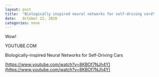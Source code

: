 ```yaml
---
layout: post
title:  "Biologically inspired neural networks for self-driving card"
date:   October 22, 2020
categories: none
---
```




Wow! 






YOUTUBE.COM




Biologically-inspired Neural Networks for Self-Driving Cars



[https://www.youtube.com/watch?v=8KBOf7NJh4Y](https://www.youtube.com/watch?v=8KBOf7NJh4Y)



 

